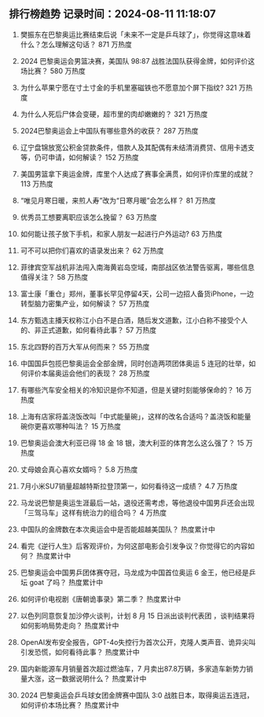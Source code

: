 
## 排行榜趋势 记录时间：2024-08-11 11:18:07
  
  1. 樊振东在巴黎奥运比赛结束后说「未来不一定是乒乓球了」，你觉得这意味着什么？怎么理解这句话？ 871 万热度
    
  2. 2024 巴黎奥运会男篮决赛，美国队 98:87 战胜法国队获得金牌，如何评价这场比赛？ 580 万热度
    
  3. 为什么苹果宁愿在寸土寸金的手机里塞磁铁也不愿意加个屏下指纹​​​? 321 万热度
    
  4. 为什么人死后尸体会变硬，超市里的肉却嫩嫩的？ 321 万热度
    
  5. 2024巴黎奥运会上中国队有哪些意外的收获？ 287 万热度
    
  6. 辽宁盘锦放宽公积金贷款条件，借款人及其配偶有未结清消费贷、信用卡透支等，仍可申请，如何解读？ 152 万热度
    
  7. 美国男篮拿下奥运金牌，库里个人达成了赛事全满贯，如何评价库里的成就？ 113 万热度
    
  8. “唯见月寒日暖，来煎人寿”改为“日寒月暖”会怎么样？ 81 万热度
    
  9. 优秀员工想要离职应该怎么挽留？ 63 万热度
    
  10. 如何能让孩子放下手机，和家人朋友一起进行户外运动? 63 万热度
    
  11. 可不可以把你们喜欢的语录发出来？ 62 万热度
    
  12. 菲律宾空军战机非法闯入南海黄岩岛空域，南部战区依法警告驱离，哪些信息值得关注？ 58 万热度
    
  13. 富士康「重仓」郑州，董事长罕见停留4天，公司一边招人备货iPhone，一边转型脑力密集产业，如何解读？ 57 万热度
    
  14. 东方甄选主播天权称江小白不是白酒，随后发文道歉，江小白称不接受个人的、非正式道歉，如何看待此事？ 57 万热度
    
  15. 东北四野的百万大军从何而来？ 55 万热度
    
  16. 中国国乒包揽巴黎奥运会全部金牌，同时创造两项团体奥运 5 连冠的壮举，如何评价本届奥运会他们的表现？ 28 万热度
    
  17. 有哪些汽车安全相关的冷知识是你不知道，但是关键时刻能够保命的？ 16 万热度
    
  18. 上海有店家将盖浇饭改叫「中式能量碗」，这样的改名合适吗？盖浇饭和能量碗你更喜欢哪种叫法？ 15 万热度
    
  19. 巴黎奥运会澳大利亚已得 18 金 18 银，澳大利亚的体育怎么这么强了？ 15 万热度
    
  20. 丈母娘会真心喜欢女婿吗？ 5.8 万热度
    
  21. 7月小米SU7销量超越特斯拉登顶第一，如何看待这一成绩？ 4.7 万热度
    
  22. 马龙说巴黎是奥运生涯最后一站，退役还需考虑，等他退役中国男乒还会出现「三驾马车」这样有统治力的组合吗？ 4 万热度
    
  23. 中国队的金牌数在本次奥运会中是否能超越美国队？ 热度累计中
    
  24. 看完《逆行人生》后客观评价，为何这部电影会引发争议？你觉得它的内容如何？ 热度累计中
    
  25. 巴黎奥运会中国男乒团体赛夺冠，马龙成为中国首位奥运 6 金王，他已经是乒坛 goat 了吗？ 热度累计中
    
  26. 如何评价电视剧《唐朝诡事录》第二季？ 热度累计中
    
  27. 以色列同意恢复加沙停火谈判，计划 8 月 15 日派出谈判代表团 ，谈判结果将如何影响局势走向？ 热度累计中
    
  28. OpenAI发布安全报告，GPT-4o失控行为首次公开，克隆人类声音、诡异尖叫引发恐慌，如何看待此事？ 热度累计中
    
  29. 国内新能源车月销量首次超过燃油车，7 月卖出87.8万辆，多家造车新势力销量大涨，这一数据说明什么？ 热度累计中
    
  30. 2024 巴黎奥运会乒乓球女团金牌赛中国队 3:0 战胜日本，取得奥运五连冠，如何评价本场比赛？ 热度累计中
    